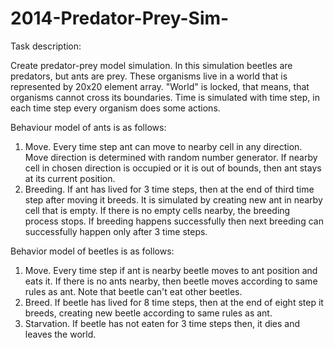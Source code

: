 # 2014-Predator-Prey-Sim-
Task description:

Create predator-prey model simulation.
In this simulation beetles are predators, but ants are prey.
These organisms live in a world that is represented by 20x20 element array.
"World" is locked, that means, that organisms cannot cross its boundaries.
Time is simulated with time step, in each time step every organism does some actions.

Behaviour model of ants is as follows:
1. Move. Every time step ant can move to nearby cell in any direction.
    Move direction is determined with random number generator.
    If nearby cell in chosen direction is occupied or it is out of bounds,
    then ant stays at its current position.
2. Breeding. If ant has lived for 3 time steps, then at the end of third time step after moving it breeds.
    It is simulated by creating new ant in nearby cell that is empty.
    If there is no empty cells nearby, the breeding process stops.
    If breeding happens successfully then next breeding can successfully happen
    only after 3 time steps.

Behavior model of beetles is as follows:
1. Move. Every time step if ant is nearby beetle moves to ant position and eats it.
    If there is no ants nearby, then beetle moves according to same rules as ant.
    Note that beetle can't eat other beetles.
2. Breed. If beetle has lived for 8 time steps,
    then at the end of eight step it breeds, creating new
    beetle according to same rules as ant.
3. Starvation. If beetle has not eaten for 3 time steps then,
    it dies and leaves the world.
